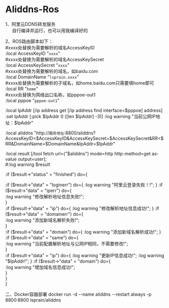 # Aliddns-Ros
1、阿里云DDNS转发服务  
&emsp;&ensp;自行编译并运行，也可以用我编译好的

2、ROS路由脚本如下：  
#xxxx处替换为需要解析的域名AccessKeyID  
:local AccessKeyID "`xxxx`"   
#xxxx处替换为需要解析的域名AccessKeySecret  
:local AccessKeySecret "`xxxx`"   
#xxxx处替换为需要解析的域名，如baidu.com  
:local DomainName "`lsprain.xxxx`"  
#xxxx处替换为需要解析的子域名，如home.baidu.com只需要填home即可   
:local RR "`home`"   
#xxxx处替换为网络出口名称，如pppoe-out1  
:local pppoe "`pppoe-out1`"   

:local IpAddr [/ip address get [/ip address find interface=$pppoe] address]  
:set IpAddr [:pick $IpAddr 0 ([len $IpAddr] -3)]  
:log warning "当前公网IP地址：$IpAddr"  

:local aliddns "http://`服务地址`:8800/aliddns?AccessKeyID=$AccessKeyID&AccessKeySecret=$AccessKeySecret&RR=$RR&DomainName=$DomainName&IpAddr=$IpAddr"  

:local result [/tool fetch url=("$aliddns") mode=http http-method=get as-value output=user];  
#:log warning $result  

:if ($result->"status" = "finished") do={  

:if ($result->"data" = "loginerr") do={  
:log warning "阿里云登录失败！!";  
}  
:if ($result->"data" = "iperr") do={  
:log warning "修改解析地址信息失败!";  
}  
:if ($result->"data" = "ip") do={  
:log warning "修改解析地址信息成功!";  
}  
:if ($result->"data" = "domainerr") do={  
:log warning "添加新域名解析失败!";  
}  
:if ($result->"data" = "domain") do={  
:log warning "添加新域名解析成功!";  
}  
:if ($result->"data" = "same") do={  
:log warning "当前配置解析地址与公网IP相同，不需要修改!";  
}  
:if ($result->"data" = "ip") do={  
:log warning "更新IP信息成功!";  
:log warning "$IpAddr!";  
}  
:if ($result->"data" = "domain") do={  
:log warning "增加域名信息成功!";  
}  
}  
}  


二、Docker容器部署
docker run -d --name aliddns --restart always -p 8800:8800 lsprain/aliddns
